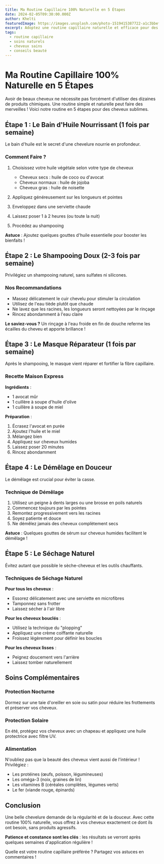 ```yaml
---
title: Ma Routine Capillaire 100% Naturelle en 5 Étapes
date: 2024-02-05T09:30:00.000Z
author: Khelti
featuredImage: https://images.unsplash.com/photo-1519415387722-a1c3bbef716c?auto=format&fit=crop&w=1200&q=80
excerpt: Adoptez une routine capillaire naturelle et efficace pour des cheveux en pleine santé. Découvrez nos 5 étapes essentielles.
tags:
  - routine capillaire
  - soins naturels
  - cheveux sains
  - conseils beauté
---
```


# Ma Routine Capillaire 100% Naturelle en 5 Étapes

Avoir de beaux cheveux ne nécessite pas forcément d'utiliser des dizaines de produits chimiques. Une routine simple et naturelle peut faire des merveilles ! Voici notre routine en 5 étapes pour des cheveux sublimes.

## Étape 1 : Le Bain d'Huile Nourrissant (1 fois par semaine)

Le bain d'huile est le secret d'une chevelure nourrie en profondeur.

### Comment Faire ?

1. Choisissez votre huile végétale selon votre type de cheveux
   - Cheveux secs : huile de coco ou d'avocat
   - Cheveux normaux : huile de jojoba
   - Cheveux gras : huile de noisette

2. Appliquez généreusement sur les longueurs et pointes
3. Enveloppez dans une serviette chaude
4. Laissez poser 1 à 2 heures (ou toute la nuit)
5. Procédez au shampooing

**Astuce** : Ajoutez quelques gouttes d'huile essentielle pour booster les bienfaits !

## Étape 2 : Le Shampooing Doux (2-3 fois par semaine)

Privilégiez un shampooing naturel, sans sulfates ni silicones.

### Nos Recommandations

- Massez délicatement le cuir chevelu pour stimuler la circulation
- Utilisez de l'eau tiède plutôt que chaude
- Ne lavez que les racines, les longueurs seront nettoyées par le rinçage
- Rincez abondamment à l'eau claire

**Le saviez-vous ?** Un rinçage à l'eau froide en fin de douche referme les écailles du cheveu et apporte brillance !

## Étape 3 : Le Masque Réparateur (1 fois par semaine)

Après le shampooing, le masque vient réparer et fortifier la fibre capillaire.

### Recette Maison Express

**Ingrédients** :
- 1 avocat mûr
- 1 cuillère à soupe d'huile d'olive
- 1 cuillère à soupe de miel

**Préparation** :
1. Écrasez l'avocat en purée
2. Ajoutez l'huile et le miel
3. Mélangez bien
4. Appliquez sur cheveux humides
5. Laissez poser 20 minutes
6. Rincez abondamment

## Étape 4 : Le Démêlage en Douceur

Le démêlage est crucial pour éviter la casse.

### Technique de Démêlage

1. Utilisez un peigne à dents larges ou une brosse en poils naturels
2. Commencez toujours par les pointes
3. Remontez progressivement vers les racines
4. Soyez patiente et douce
5. Ne démêlez jamais des cheveux complètement secs

**Astuce** : Quelques gouttes de sérum sur cheveux humides facilitent le démêlage !

## Étape 5 : Le Séchage Naturel

Évitez autant que possible le sèche-cheveux et les outils chauffants.

### Techniques de Séchage Naturel

**Pour tous les cheveux** :
- Essorez délicatement avec une serviette en microfibres
- Tamponnez sans frotter
- Laissez sécher à l'air libre

**Pour les cheveux bouclés** :
- Utilisez la technique du "plopping"
- Appliquez une crème coiffante naturelle
- Froissez légèrement pour définir les boucles

**Pour les cheveux lisses** :
- Peignez doucement vers l'arrière
- Laissez tomber naturellement

## Soins Complémentaires

### Protection Nocturne

Dormez sur une taie d'oreiller en soie ou satin pour réduire les frottements et préserver vos cheveux.

### Protection Solaire

En été, protégez vos cheveux avec un chapeau et appliquez une huile protectrice avec filtre UV.

### Alimentation

N'oubliez pas que la beauté des cheveux vient aussi de l'intérieur ! Privilégiez :
- Les protéines (œufs, poisson, légumineuses)
- Les oméga-3 (noix, graines de lin)
- Les vitamines B (céréales complètes, légumes verts)
- Le fer (viande rouge, épinards)

## Conclusion

Une belle chevelure demande de la régularité et de la douceur. Avec cette routine 100% naturelle, vous offrez à vos cheveux exactement ce dont ils ont besoin, sans produits agressifs.

**Patience et constance sont les clés** : les résultats se verront après quelques semaines d'application régulière !

Quelle est votre routine capillaire préférée ? Partagez vos astuces en commentaires !

